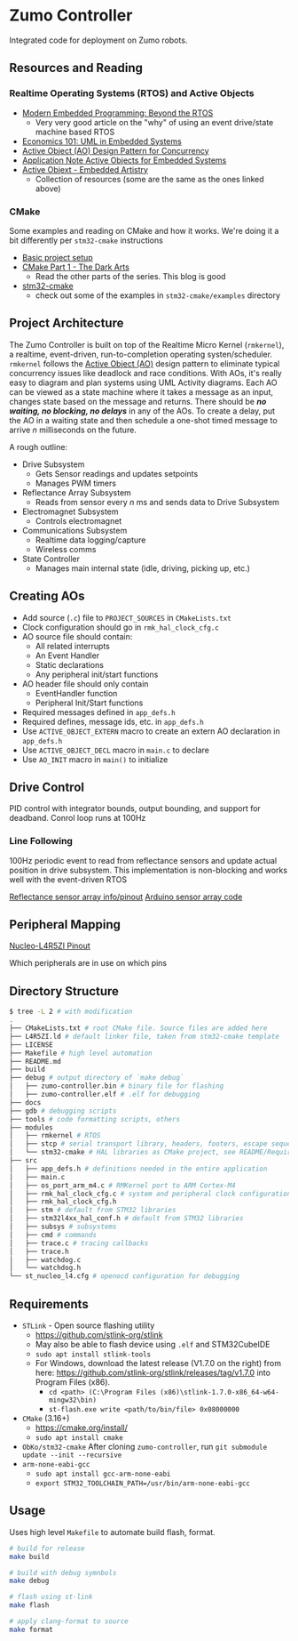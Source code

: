 # Zumo Controller

Integrated code for deployment on Zumo robots.

## Resources and Reading

### Realtime Operating Systems (RTOS) and Active Objects

- [Modern Embedded Programming: Beyond the RTOS](https://embeddedgurus.com/state-space/category/state-machines/)
  - Very very good article on the "why" of using an event drive/state machine based RTOS
- [Economics 101: UML in Embedded Systems](https://embeddedgurus.com/state-space/2012/04/economics-101-uml-in-embedded-systems/)
- [Active Object (AO) Design Pattern for Concurrency](https://www.state-machine.com/active-object)
- [Application Note Active Objects for Embedded Systems](http://www.state-machine.com/doc/AN_Active_Objects_for_Embedded.pdf)
- [Active Objext - Embedded Artistry](https://embeddedartistry.com/fieldmanual-terms/active-object/)
  - Collection of resources (some are the same as the ones linked above)

### CMake

Some examples and reading on CMake and how it works. We're doing it a bit differently per `stm32-cmake` instructions

- [Basic project setup](https://dornerworks.com/blog/moving-embedded-projects-to-cmake/)
- [CMake Part 1 - The Dark Arts](https://blog.feabhas.com/2021/07/cmake-part-1-the-dark-arts/)
  - Read the other parts of the series. This blog is good
- [stm32-cmake](https://github.com/ObKo/stm32-cmake)
  - check out some of the examples in `stm32-cmake/examples` directory

## Project Architecture

The Zumo Controller is built on top of the Realtime Micro Kernel (`rmkernel`), a realtime, event-driven, run-to-completion operating systen/scheduler. `rmkernel` follows the [Active Object (AO)](https://www.state-machine.com/active-object) design pattern to eliminate typical concurrency issues like deadlock and race conditions.
With AOs, it's really easy to diagram and plan systems using UML Activity diagrams. Each AO can be viewed as a state machine where it takes a message as an input, changes state based on the message and returns. There should be ***no waiting, no blocking, no delays*** in any of the AOs. To create a delay, put the AO in a waiting state and then schedule a one-shot timed message to arrive _n_ milliseconds on the future.

A rough outline:

- Drive Subsystem
  - Gets Sensor readings and updates setpoints
  - Manages PWM timers
- Reflectance Array Subsystem
  - Reads from sensor every _n_ ms and sends data to Drive Subsystem
- Electromagnet Subsystem
  - Controls electromagnet
- Communications Subsystem
  - Realtime data logging/capture
  - Wireless comms
- State Controller
  - Manages main internal state (idle, driving, picking up, etc.)

## Creating AOs

- Add source (`.c`) file to `PROJECT_SOURCES` in `CMakeLists.txt`
- Clock configuration should go in `rmk_hal_clock_cfg.c`
- AO source file should contain:
  - All related interrupts
  - An Event Handler
  - Static declarations
  - Any peripheral init/start functions
- AO header file should only contain
  - EventHandler function
  - Peripheral Init/Start functions
- Required messages defined in `app_defs.h`
- Required defines, message ids, etc. in `app_defs.h`
- Use `ACTIVE_OBJECT_EXTERN` macro to create an extern AO declaration in `app_defs.h`
- Use `ACTIVE_OBJECT_DECL` macro in `main.c` to declare
- Use `AO_INIT` macro in `main()` to initialize

## Drive Control

PID control with integrator bounds, output bounding, and support for deadband. Conrol loop runs at 100Hz

### Line Following

100Hz periodic event to read from reflectance sensors and update actual position in drive subsystem.
This implementation is non-blocking and works well with the event-driven RTOS

[Reflectance sensor array info/pinout](https://www.pololu.com/docs/0J57/2.c) 
[Arduino sensor array code](https://pololu.github.io/zumo-32u4-arduino-library/class_q_t_r_sensors.html)

## Peripheral Mapping

[Nucleo-L4R5ZI Pinout](https://os.mbed.com/platforms/NUCLEO-L4R5ZI/)

Which peripherals are in use on which pins

## Directory Structure

```bash
$ tree -L 2 # with modification
.
├── CMakeLists.txt # root CMake file. Source files are added here
├── L4R5ZI.ld # default linker file, taken from stm32-cmake template
├── LICENSE
├── Makefile # high level automation
├── README.md
├── build
├── debug # output directory of `make debug`
│   ├── zumo-controller.bin # binary file for flashing
│   ├── zumo-controller.elf # .elf for debugging
├── docs
├── gdb # debugging scripts
├── tools # code formatting scripts, others
├── modules
│   ├── rmkernel # RTOS
│   ├── stcp # serial transport library, headers, footers, escape sequences
│   └── stm32-cmake # HAL libraries as CMake project, see README/Requirements for notes on installation
├── src
│   ├── app_defs.h # definitions needed in the entire application
│   ├── main.c
│   ├── os_port_arm_m4.c # RMKernel port to ARM Cortex-M4
│   ├── rmk_hal_clock_cfg.c # system and peripheral clock configuration
│   ├── rmk_hal_clock_cfg.h
│   ├── stm # default from STM32 libraries
│   ├── stm32l4xx_hal_conf.h # default from STM32 libraries
│   ├── subsys # subsystems
│   ├── cmd # commands
│   ├── trace.c # tracing callbacks
│   ├── trace.h
│   ├── watchdog.c
│   └── watchdog.h
└── st_nucleo_l4.cfg # openocd configuration for debugging
```

## Requirements

- `STLink` - Open source flashing utility
  - <https://github.com/stlink-org/stlink>
  - May also be able to flash device using `.elf` and STM32CubeIDE
  - `sudo apt install stlink-tools`
  - For Windows, download the latest release (V1.7.0 on the right) from here: <https://github.com/stlink-org/stlink/releases/tag/v1.7.0> into Program Files (x86).
    - `cd <path> (C:\Program Files (x86)\stlink-1.7.0-x86_64-w64-mingw32\bin)`
    - `st-flash.exe write <path/to/bin/file> 0x08000000`
- `CMake` (3.16+)
  - <https://cmake.org/install/>
  - `sudo apt install cmake`
- `ObKo/stm32-cmake`
  After cloning `zumo-controller`, run `git submodule update --init --recursive`
- `arm-none-eabi-gcc`
  - `sudo apt install gcc-arm-none-eabi`
  - `export STM32_TOOLCHAIN_PATH=/usr/bin/arm-none-eabi-gcc`

## Usage

Uses high level `Makefile` to automate build flash, format.

```bash
# build for release
make build

# build with debug symnbols
make debug

# flash using st-link
make flash

# apply clang-format to source
make format
```
